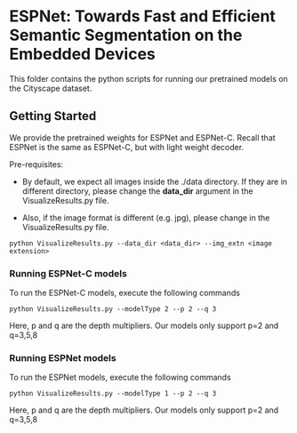 # ESPNet: Towards Fast and Efficient Semantic Segmentation on the Embedded Devices

This folder contains the python scripts for running our pretrained models on the Cityscape dataset.

## Getting Started
We provide the pretrained weights for ESPNet and ESPNet-C. Recall that ESPNet is the same as ESPNet-C, but with light weight decoder.

Pre-requisites: 
* By default, we expect all images inside the ./data directory. If they are in different directory, please change the  **data_dir** argument in the VisualizeResults.py file.

* Also, if the image format is different (e.g. jpg), please change in the VisualizeResults.py file.

```
python VisualizeResults.py --data_dir <data_dir> --img_extn <image extension>
```


### Running ESPNet-C models
To run the ESPNet-C models, execute the following commands

```
python VisualizeResults.py --modelType 2 --p 2 --q 3
```

Here, p and q are the depth multipliers. Our models only support p=2 and q=3,5,8


### Running ESPNet models
To run the ESPNet models, execute the following commands

```
python VisualizeResults.py --modelType 1 --p 2 --q 3
```

Here, p and q are the depth multipliers. Our models only support p=2 and q=3,5,8
